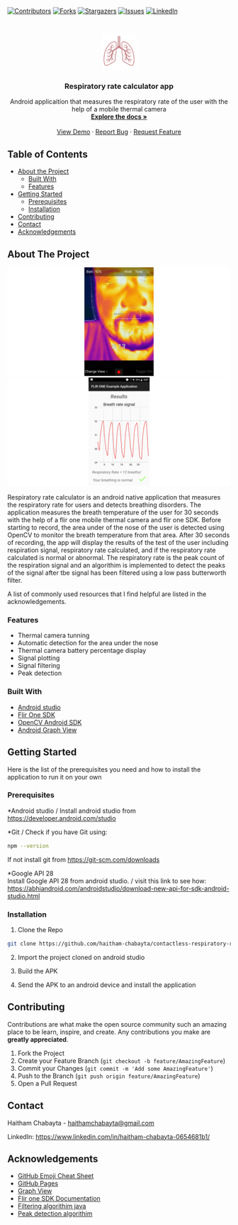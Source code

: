 
[![Contributors][contributors-shield]][contributors-url]
[![Forks][forks-shield]][forks-url]
[![Stargazers][stars-shield]][stars-url]
[![Issues][issues-shield]][issues-url]
[![LinkedIn][linkedin-shield]][linkedin-url]



<!-- PROJECT LOGO -->
<br />
<p align="center">
  <a href="https://github.com/haitham-chabayta/contactless-respiratory-rate-measurement-app">
     <img src="images/logo.png" alt="Logo" width="80" height="80">
 </a>

  <h3 align="center">Respiratory rate calculator app</h3>

  <p align="center">
    Android applicaition that measures the respiratory rate of the user with the help of a mobile thermal camera
    <br />
    <a href="https://github.com/haitham-chabayta/contactless-respiratory-rate-measurement-app"><strong>Explore the docs »</strong></a>
    <br />
    <br />
    <a href="https://youtu.be/LGrs2qq4VDg/">View Demo</a>
    ·
    <a href="https://github.com/haitham-chabayta/contactless-respiratory-rate-measurement-app/issues">Report Bug</a>
    ·
    <a href="https://github.com/haitham-chabayta/contactless-respiratory-rate-measurement-app/issues">Request Feature</a>
  </p>
</p>



<!-- TABLE OF CONTENTS -->
## Table of Contents

* [About the Project](#about-the-project)
  * [Built With](#built-with)
  * [Features](#features)
* [Getting Started](#getting-started)
  * [Prerequisites](#prerequisites)
  * [Installation](#installation)
* [Contributing](#contributing)
* [Contact](#contact)
* [Acknowledgements](#acknowledgements)



<!-- ABOUT THE PROJECT -->
## About The Project

[![Screen Shot 1][product-screenshot]](https://github.com/haitham-chabayta/contactless-respiratory-rate-measurement-app/)
[![Screen Shot 2][product-screenshot-2]](https://github.com/haitham-chabayta/contactless-respiratory-rate-measurement-app/)

Respiratory rate calculator is an android native application that measures the respiratory rate for users and detects breathing disorders. The application measures the breath temperature of the user for 30 seconds with the help of a flir one mobile thermal camera and flir one SDK. Before starting to record, the area under of the nose of the user is detected using OpenCV to monitor the breath temperature from that area. After 30 seconds of recording, the app will display the results of the test of the user including respiration signal, respiratory rate calculated, and if the respiratory rate calculated is normal or abnormal. The respiratory rate is the peak count of the respiration signal and an algorithim is implemented to detect the peaks of the signal after tbe signal has been filtered using a low pass butterworth filter.

A list of commonly used resources that I find helpful are listed in the acknowledgements.

### Features
* Thermal camera tunning
* Automatic detection for the area under the nose
* Thermal camera battery percentage display
* Signal plotting
* Signal filtering
* Peak detection


### Built With
* [Android studio](https://getbootstrap.com)
* [Flir One SDK](https://reactjs.org/)
* [OpenCV Android SDK](https://d3js.org/)
* [Android Graph View](http://www.android-graphview.org/)

## Getting Started
Here is the list of the prerequisites you need and how to install the application to run it on your own

### Prerequisites

*Android studio / Install android studio from https://developer.android.com/studio

*Git / Check if you have Git using:
```sh
npm --version
```
If not install git from https://git-scm.com/downloads

*Google API 28 <br/>
Install Google API 28 from android studio. / visit this link to see how: https://abhiandroid.com/androidstudio/download-new-api-for-sdk-android-studio.html



### Installation

1. Clone the Repo 
```sh
git clone https://github.com/haitham-chabayta/contactless-respiratory-rate-measurement-app.git
```
2. Import the project cloned on android studio

3. Build the APK

4. Send the APK to an android device and install the application


<!-- CONTRIBUTING -->
## Contributing

Contributions are what make the open source community such an amazing place to be learn, inspire, and create. Any contributions you make are **greatly appreciated**.

1. Fork the Project
2. Create your Feature Branch (`git checkout -b feature/AmazingFeature`)
3. Commit your Changes (`git commit -m 'Add some AmazingFeature'`)
4. Push to the Branch (`git push origin feature/AmazingFeature`)
5. Open a Pull Request


<!-- CONTACT -->
## Contact

Haitham Chabayta - haithamchabayta@gmail.com

LinkedIn: https://www.linkedin.com/in/haitham-chabayta-0654681b1/



<!-- ACKNOWLEDGEMENTS -->
## Acknowledgements
* [GitHub Emoji Cheat Sheet](https://www.webpagefx.com/tools/emoji-cheat-sheet)
* [GitHub Pages](https://pages.github.com)
* [Graph View](http://www.android-graphview.org/)
* [Flir one SDK Documentation](https://developer.flir.com/mobile/flironesdk/)
* [Filtering algorithim java](http://www.dspguide.com/)
* [Peak detection algorithim](https://gist.github.com/tiraeth/1306602)



[contributors-shield]: https://img.shields.io/github/contributors/haitham-chabayta/contactless-respiratory-rate-measurement-app.svg?style=flat-square
[contributors-url]: https://github.com/haitham-chabayta/contactless-respiratory-rate-measurement-app/graphs/contributors
[forks-shield]: https://img.shields.io/github/forks/haitham-chabayta/contactless-respiratory-rate-measurement-app.svg?style=flat-square
[forks-url]: https://github.com/haitham-chabayta/contactless-respiratory-rate-measurement-app/network/members
[stars-shield]: https://img.shields.io/github/stars/haitham-chabayta/contactless-respiratory-rate-measurement-app.svg?style=flat-square
[stars-url]: https://github.com/haitham-chabayta/contactless-respiratory-rate-measurement-app/stargazers
[issues-shield]: https://img.shields.io/github/issues/haitham-chabayta/contactless-respiratory-rate-measurement-app.svg?style=flat-square
[issues-url]: https://github.com/haitham-chabayta/contactless-respiratory-rate-measurement-app/issues
[linkedin-shield]: https://img.shields.io/badge/-LinkedIn-black.svg?style=flat-square&logo=linkedin&colorB=555
[linkedin-url]: https://www.linkedin.com/in/haitham-chabayta-0654681b1/
[product-screenshot]: images/screenshot.PNG
[product-screenshot-2]: images/screenshot-2.png
